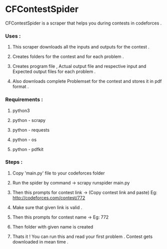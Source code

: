 # CFContestSpider

CFContestSpider is a scraper that helps you during contests in codeforces .

### Uses :

1) This scraper downloads all the inputs and outputs for the contest .

2) Creates folders for the contest and for each problem .

3) Creates program file , Actual output file and respective input and Expected output files for each problem .

4) Also downloads complete Problemset for the contest and stores it in pdf format .


### Requirements :

1) python3

2) python - scrapy

3) python - requests

4) python - os

5) python - pdfkit


### Steps :

1) Copy 'main.py' file to your codeforces folder

2) Run the spider by command ->  scrapy runspider main.py

3) Then this prompts for contest link ->  (Copy contest link and paste) Eg: http://codeforces.com/contest/772
           
4) Make sure that given link is valid .

5) Then this prompts for contest name -> Eg: 772

6) Then folder with given name is created

7) Thats it ! You can run this and read your first problem . Contest gets downloaded in mean time .

